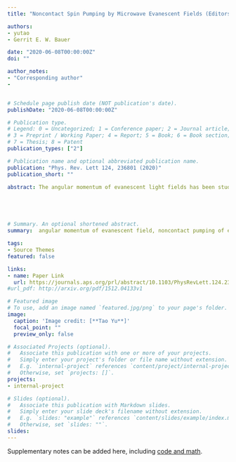 ```yaml
---
title: "Noncontact Spin Pumping by Microwave Evanescent Fields (Editors' Suggestion)"

authors:
- yutao
- Gerrit E. W. Bauer

date: "2020-06-08T00:00:00Z"
doi: ""

author_notes:
- "Corresponding author"
-


# Schedule page publish date (NOT publication's date).
publishDate: "2020-06-08T00:00:00Z"

# Publication type.
# Legend: 0 = Uncategorized; 1 = Conference paper; 2 = Journal article;
# 3 = Preprint / Working Paper; 4 = Report; 5 = Book; 6 = Book section;
# 7 = Thesis; 8 = Patent
publication_types: ["2"]

# Publication name and optional abbreviated publication name.
publication: "Phys. Rev. Lett 124, 236801 (2020)"
publication_short: ""

abstract: The angular momentum of evanescent light fields has been studied in nano-optics and plasmonics but not in the microwave regime. Here we predict noncontact pumping of electron spin currents in conductors by the evanescent stray fields of excited magnetic nanostructures. The coherent transfer of the photon to the electron spin is proportional to the g factor, which is large in narrow gap semiconductors and surface states of topological insulators. The spin pumping current is chiral when the spin susceptibility displays singularities that indicate collective states. However, 1D systems with linear dispersion at the Fermi energy, such as metallic carbon nanotubes, are an exception since spin pumping is chiral even without interactions.





# Summary. An optional shortened abstract.
summary:  angular momentum of evanescent field, noncontact pumping of electron spin, evanescent stray fields.

tags:
- Source Themes
featured: false

links:
- name: Paper Link
  url: https://journals.aps.org/prl/abstract/10.1103/PhysRevLett.124.236801
#url_pdf: http://arxiv.org/pdf/1512.04133v1

# Featured image
# To use, add an image named `featured.jpg/png` to your page's folder. 
image:
  caption: 'Image credit: [**Tao Yu**]'
  focal_point: ""
  preview_only: false

# Associated Projects (optional).
#   Associate this publication with one or more of your projects.
#   Simply enter your project's folder or file name without extension.
#   E.g. `internal-project` references `content/project/internal-project/index.md`.
#   Otherwise, set `projects: []`.
projects:
- internal-project

# Slides (optional).
#   Associate this publication with Markdown slides.
#   Simply enter your slide deck's filename without extension.
#   E.g. `slides: "example"` references `content/slides/example/index.md`.
#   Otherwise, set `slides: ""`.
slides:
---
```


Supplementary notes can be added here, including [code and math](https://sourcethemes.com/academic/docs/writing-markdown-latex/).
